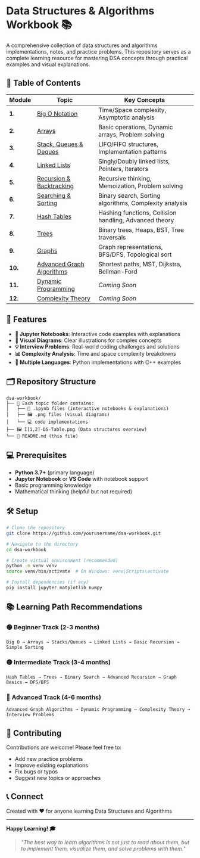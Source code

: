 # Data Structures & Algorithms Workbook 📚

A comprehensive collection of data structures and algorithms implementations, notes, and practice problems. This repository serves as a complete learning resource for mastering DSA concepts through practical examples and visual explanations.

## 📖 Table of Contents

| Module | Topic | Key Concepts |
|--------|-------|--------------|
| **1.** | [Big O Notation](./1.Big_O/) | Time/Space complexity, Asymptotic analysis |
| **2.** | [Arrays](./2.%20Arrays/) | Basic operations, Dynamic arrays, Problem solving |
| **3.** | [Stack, Queues & Deques](./3.Stack_Queues_Deques/) | LIFO/FIFO structures, Implementation patterns |
| **4.** | [Linked Lists](./4.Linked_List/) | Singly/Doubly linked lists, Pointers, Iterators |
| **5.** | [Recursion & Backtracking](./5.Recursion_Backtracking/) | Recursive thinking, Memoization, Problem solving |
| **6.** | [Searching & Sorting](./6.Searching_Sorting/) | Binary search, Sorting algorithms, Complexity analysis |
| **7.** | [Hash Tables](./7.Hash_Table/) | Hashing functions, Collision handling, Advanced theory |
| **8.** | [Trees](./8.Trees/) | Binary trees, Heaps, BST, Tree traversals |
| **9.** | [Graphs](./9.Graphs/) | Graph representations, BFS/DFS, Topological sort |
| **10.** | [Advanced Graph Algorithms](./10.Advanced_Graph_Algorighms/) | Shortest paths, MST, Dijkstra, Bellman-Ford |
| **11.** | [Dynamic Programming](./11.Dynamic_Programming/) | *Coming Soon* |
| **12.** | [Complexity Theory](./12.Complexity_Theory/) | *Coming Soon* |

## 🚀 Features

- **📓 Jupyter Notebooks**: Interactive code examples with explanations
- **🎨 Visual Diagrams**: Clear illustrations for complex concepts
- **💡 Interview Problems**: Real-world coding challenges and solutions
- **📊 Complexity Analysis**: Time and space complexity breakdowns
- **🔧 Multiple Languages**: Python implementations with C++ examples

## 🗂️ Repository Structure

```
dsa-workbook/
├── 📁 Each topic folder contains:
│   ├── 📓 .ipynb files (interactive notebooks & explanations)
│   ├── 🖼️ .png files (visual diagrams)
│   └── 💻 code implementations
├── 🖼️ I[1,2]-DS-Table.png (Data structures overview)
└── 📖 README.md (this file)
```

## 💻 Prerequisites

- **Python 3.7+** (primary language)
- **Jupyter Notebook** or **VS Code** with notebook support
- Basic programming knowledge
- Mathematical thinking (helpful but not required)

## 🛠️ Setup

```bash
# Clone the repository
git clone https://github.com/yourusername/dsa-workbook.git

# Navigate to the directory
cd dsa-workbook

# Create virtual environment (recommended)
python -m venv venv
source venv/bin/activate  # On Windows: venv\Scripts\activate

# Install dependencies (if any)
pip install jupyter matplotlib numpy
```

## 📚 Learning Path Recommendations

### 🟢 **Beginner Track** (2-3 months)
```
Big O → Arrays → Stacks/Queues → Linked Lists → Basic Recursion → Simple Sorting
```

### 🟡 **Intermediate Track** (3-4 months)
```
Hash Tables → Trees → Binary Search → Advanced Recursion → Graph Basics → DFS/BFS
```

### 🔴 **Advanced Track** (4-6 months)
```
Advanced Graph Algorithms → Dynamic Programming → Complexity Theory → Interview Problems
```

## 🤝 Contributing

Contributions are welcome! Please feel free to:
- Add new practice problems
- Improve existing explanations
- Fix bugs or typos
- Suggest new topics or approaches

## 📞 Connect

Created with ❤️ for anyone learning Data Structures and Algorithms

---

**Happy Learning! 🎓**

> *"The best way to learn algorithms is not just to read about them, but to implement them, visualize them, and solve problems with them."*